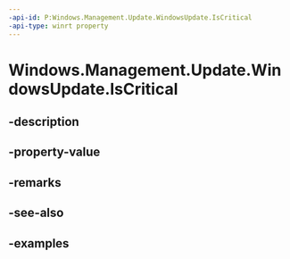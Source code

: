 ```yaml
---
-api-id: P:Windows.Management.Update.WindowsUpdate.IsCritical
-api-type: winrt property
---
```


# Windows.Management.Update.WindowsUpdate.IsCritical

<!--
public bool IsCritical { get; }
-->


## -description

## -property-value

## -remarks

## -see-also

## -examples


